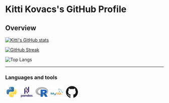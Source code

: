 
# Kitti Kovacs's GitHub Profile

## Overview

<!--  <a href="https://github.com/kkittif/github-readme-stats">
  <img align="center" src="https://github-readme-stats.vercel.app/api?username=kkittif&show_icons=true&count_private=true" />
</a>

<a href="https://github.com/kkittif/streak-stats">
  <img align="center" src="http://github-readme-streak-stats.herokuapp.com?user=kkittif" />
</a>  -->


[![Kitti's GitHub stats](https://github-readme-stats.vercel.app/api?username=kkittif&show_icons=true&count_private=true)](https://github.com/kitti/github-readme-stats)

[![GitHub Streak](http://github-readme-streak-stats.herokuapp.com?user=kkittif)](https://git.io/streak-stats)

![Top Langs](https://github-readme-stats.vercel.app/api/top-langs/?username=kkittif&layout=compact)

---

### Languages and tools

<div>
  <img src="https://github.com/devicons/devicon/blob/master/icons/python/python-original.svg" title="Python"  alt="Python" width="40" height="40"/>&nbsp;
  <img src="https://github.com/devicons/devicon/blob/master/icons/pandas/pandas-original-wordmark.svg" title="Pandas"  alt="Pandas" width="40" height="40"/>&nbsp;
  <img src="https://github.com/devicons/devicon/blob/master/icons/r/r-original.svg" title="R" alt="R" width="40" height="40"/>&nbsp;
  <img src="https://github.com/devicons/devicon/blob/master/icons/mysql/mysql-original-wordmark.svg" title="MySQL"  alt="MySQL" width="40" height="40"/>&nbsp;
  <img src="https://github.com/devicons/devicon/blob/master/icons/github/github-original.svg" title="GitHub" **alt="GitHub" width="40" height="40"/>
</div>





